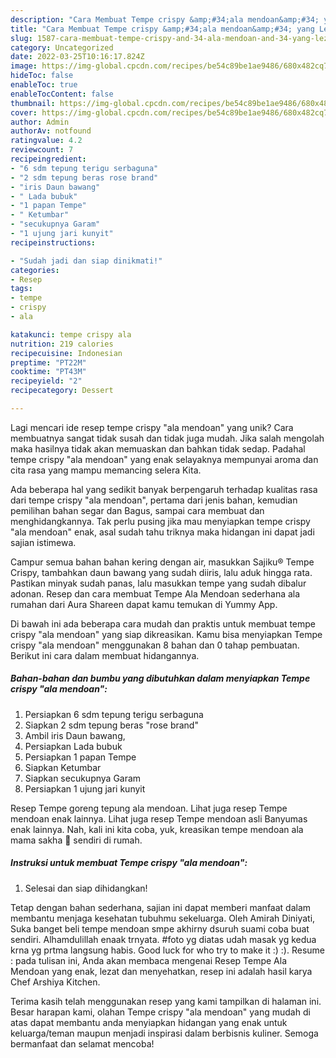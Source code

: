 ```yaml
---
description: "Cara Membuat Tempe crispy &amp;#34;ala mendoan&amp;#34; yang Lezat"
title: "Cara Membuat Tempe crispy &amp;#34;ala mendoan&amp;#34; yang Lezat"
slug: 1587-cara-membuat-tempe-crispy-and-34-ala-mendoan-and-34-yang-lezat
category: Uncategorized
date: 2022-03-25T10:16:17.824Z
image: https://img-global.cpcdn.com/recipes/be54c89be1ae9486/680x482cq70/tempe-crispy-ala-mendoan-foto-resep-utama.jpg
hideToc: false
enableToc: true
enableTocContent: false
thumbnail: https://img-global.cpcdn.com/recipes/be54c89be1ae9486/680x482cq70/tempe-crispy-ala-mendoan-foto-resep-utama.jpg
cover: https://img-global.cpcdn.com/recipes/be54c89be1ae9486/680x482cq70/tempe-crispy-ala-mendoan-foto-resep-utama.jpg
author: Admin
authorAv: notfound
ratingvalue: 4.2
reviewcount: 7
recipeingredient:
- "6 sdm tepung terigu serbaguna"
- "2 sdm tepung beras rose brand"
- "iris Daun bawang"
- " Lada bubuk"
- "1 papan Tempe"
- " Ketumbar"
- "secukupnya Garam"
- "1 ujung jari kunyit"
recipeinstructions:

- "Sudah jadi dan siap dinikmati!"
categories:
- Resep
tags:
- tempe
- crispy
- ala

katakunci: tempe crispy ala 
nutrition: 219 calories
recipecuisine: Indonesian
preptime: "PT22M"
cooktime: "PT43M"
recipeyield: "2"
recipecategory: Dessert

---
```





Lagi mencari ide resep tempe crispy &#34;ala mendoan&#34; yang unik? Cara membuatnya sangat tidak susah dan tidak juga mudah. Jika salah mengolah maka hasilnya tidak akan memuaskan dan bahkan tidak sedap. Padahal tempe crispy &#34;ala mendoan&#34; yang enak selayaknya mempunyai aroma dan cita rasa yang mampu memancing selera Kita.





Ada beberapa hal yang sedikit banyak berpengaruh terhadap kualitas rasa dari tempe crispy &#34;ala mendoan&#34;, pertama dari jenis bahan, kemudian pemilihan bahan segar dan Bagus, sampai cara membuat dan menghidangkannya. Tak perlu pusing jika mau menyiapkan tempe crispy &#34;ala mendoan&#34; enak,      asal sudah tahu triknya maka hidangan ini dapat jadi sajian istimewa.














Campur semua bahan bahan kering dengan air, masukkan Sajiku® Tempe Crispy, tambahkan daun bawang yang sudah diiris, lalu aduk hingga rata. Pastikan minyak sudah panas, lalu masukkan tempe yang sudah dibalur adonan. Resep dan cara membuat Tempe Ala Mendoan sederhana ala rumahan dari Aura Shareen dapat kamu temukan di Yummy App.






Di bawah ini ada beberapa cara mudah dan praktis untuk membuat tempe crispy &#34;ala mendoan&#34; yang siap dikreasikan. Kamu bisa menyiapkan Tempe crispy &#34;ala mendoan&#34; menggunakan 8 bahan dan 0 tahap pembuatan. Berikut ini cara dalam membuat hidangannya.

<!--inarticleads1-->

##### Bahan-bahan dan bumbu yang dibutuhkan dalam menyiapkan Tempe crispy &#34;ala mendoan&#34;:

1. Persiapkan 6 sdm tepung terigu serbaguna
1. Siapkan 2 sdm tepung beras &#34;rose brand&#34;
1. Ambil iris Daun bawang,
1. Persiapkan  Lada bubuk
1. Persiapkan 1 papan Tempe
1. Siapkan  Ketumbar
1. Siapkan secukupnya Garam
1. Persiapkan 1 ujung jari kunyit


Resep Tempe goreng tepung ala mendoan. Lihat juga resep Tempe mendoan enak lainnya. Lihat juga resep Tempe mendoan asli Banyumas enak lainnya. Nah, kali ini kita coba, yuk, kreasikan tempe mendoan ala mama sakha 💚 sendiri di rumah. 

<!--inarticleads2-->

##### Instruksi untuk membuat Tempe crispy &#34;ala mendoan&#34;:


1. Selesai dan siap dihidangkan!

Tetap dengan bahan sederhana, sajian ini dapat memberi manfaat dalam membantu menjaga kesehatan tubuhmu sekeluarga. Oleh Amirah Diniyati, Suka banget beli tempe mendoan smpe akhirny dsuruh suami coba buat sendiri. Alhamdulillah enaak trnyata. #foto yg diatas udah masak yg kedua krna yg prtma langsung habis. Good luck for who try to make it :) :). Resume : pada tulisan ini, Anda akan membaca mengenai Resep Tempe Ala Mendoan yang enak, lezat dan menyehatkan, resep ini adalah hasil karya Chef Arshiya Kitchen. 

Terima kasih telah menggunakan resep yang kami tampilkan di halaman ini. Besar harapan kami, olahan Tempe crispy &#34;ala mendoan&#34; yang mudah di atas dapat membantu anda menyiapkan hidangan yang enak untuk keluarga/teman maupun menjadi inspirasi dalam berbisnis kuliner. Semoga bermanfaat dan selamat mencoba!
